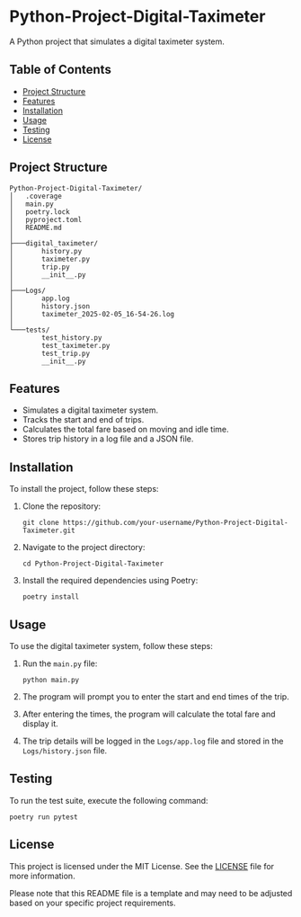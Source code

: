 # Python-Project-Digital-Taximeter

A Python project that simulates a digital taximeter system.

## Table of Contents

- [Project Structure](#project-structure)
- [Features](#features)
- [Installation](#installation)
- [Usage](#usage)
- [Testing](#testing)
- [License](#license)

## Project Structure

```
Python-Project-Digital-Taximeter/
│   .coverage
│   main.py
│   poetry.lock
│   pyproject.toml
│   README.md
│
├───digital_taximeter/
│       history.py
│       taximeter.py
│       trip.py
│       __init__.py
│
├───Logs/
│       app.log
│       history.json
│       taximeter_2025-02-05_16-54-26.log
│
└───tests/
        test_history.py
        test_taximeter.py
        test_trip.py
        __init__.py
```

## Features

- Simulates a digital taximeter system.
- Tracks the start and end of trips.
- Calculates the total fare based on moving and idle time.
- Stores trip history in a log file and a JSON file.

## Installation

To install the project, follow these steps:

1. Clone the repository:
   ```
   git clone https://github.com/your-username/Python-Project-Digital-Taximeter.git
   ```

2. Navigate to the project directory:
   ```
   cd Python-Project-Digital-Taximeter
   ```

3. Install the required dependencies using Poetry:
   ```
   poetry install
   ```

## Usage

To use the digital taximeter system, follow these steps:

1. Run the `main.py` file:
   ```
   python main.py
   ```

2. The program will prompt you to enter the start and end times of the trip.

3. After entering the times, the program will calculate the total fare and display it.

4. The trip details will be logged in the `Logs/app.log` file and stored in the `Logs/history.json` file.

## Testing

To run the test suite, execute the following command:

```
poetry run pytest
```

## License

This project is licensed under the MIT License. See the [LICENSE](LICENSE) file for more information.

Please note that this README file is a template and may need to be adjusted based on your specific project requirements.